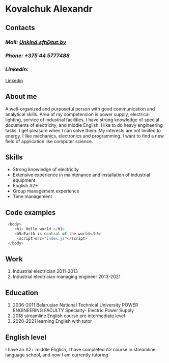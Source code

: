 # Kovalchuk Alexandr
## Contacts
### *Mail: Unkind.sft@tut.by*
### *Phone: +375 44 5777488*
### *Linkedin:* 
[Linkedin](https://www.linkedin.com/in/kovalchukam)
## About me
A well-organized and purposeful person with good communication and analytical skills. Area of my competension is power supply, electrical lighting, service of industrial facilities. I have strong knowledge of special documents of electricity, and middle English.
I like to do heavy engineering tasks. I get pleasure when I can solve them. My interests are not limited to energy. I like mechanics, electronics and programming. I want to find a new field of application like computer science.
## Skills
* Strong knowledge of electricity 
* Extensive experience in maintenance and installation of industrial equipment
* English A2+
* Group management experience
* Time management
## Сode examples 

```javascript
 <body>
    <h1> Hello world </h1>
    <h5>Earth is central of the world</h5>
     <script>src="index.js"</script>
 </body>
```
## Work
1.	Industrial electrician 2011-2013
1.	Industrial electrician managing engineer 2013-2021

## Education
1.	2006-2011 Belarusian National Technical University 
POWER ENGINEERING FACULTY
Specialty- Electric Power Supply
1.	2018 streamline English course pre intermediate level 
1.	2020-2021 learning English with tutor

## English level
I have an A2+ middle English, I have completed  A2 course in streamline language 
school, and now I am currently tutoring

